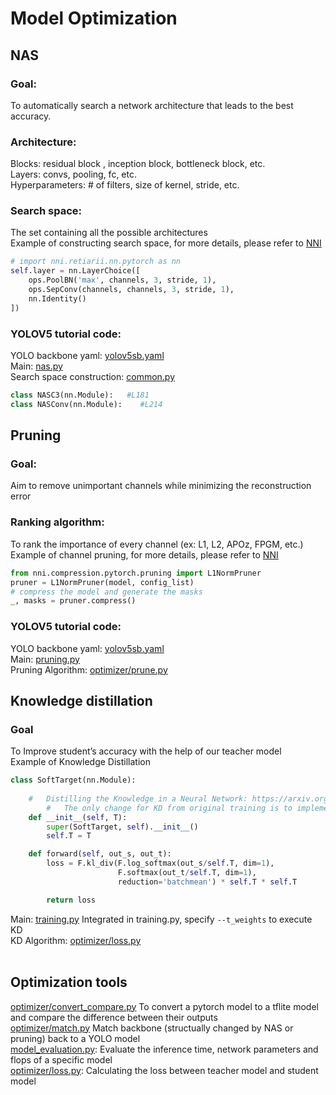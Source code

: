 # Model Optimization

## NAS 

### Goal: 
To automatically search a network architecture that leads to the best accuracy. 

### Architecture:
Blocks: residual block , inception block, bottleneck block, etc. <br>
Layers: convs, pooling, fc, etc.<br>
Hyperparameters: # of filters, size of kernel, stride, etc.<br>

### Search space:
The set containing all the possible architectures <br>
Example of constructing search space, for more details, please refer to [NNI](https://nni.readthedocs.io/en/stable/nas/construct_space.html)
```python
# import nni.retiarii.nn.pytorch as nn
self.layer = nn.LayerChoice([
    ops.PoolBN('max', channels, 3, stride, 1),
    ops.SepConv(channels, channels, 3, stride, 1),
    nn.Identity()
])
```

### YOLOV5 tutorial code: <br>
YOLO backbone yaml: [yolov5sb.yaml](https://github.com/Raychen0617/yolov5_optimization/blob/master/models/yolov5sb.yaml)<br>
Main: [nas.py](https://github.com/Raychen0617/yolov5_optimization/blob/master/nas.py) <br>
Search space construction: [common.py](https://github.com/Raychen0617/yolov5_optimization/blob/master/models/common.py)
```python
class NASC3(nn.Module):   #L181
class NASConv(nn.Module):    #L214
```

## Pruning 
### Goal: 
Aim to remove unimportant channels while minimizing the reconstruction error  <br>

### Ranking algorithm: 
To rank the importance of every channel (ex: L1, L2, APOz, FPGM, etc.) <br>
Example of channel pruning, for more details, please refer to [NNI](https://nni.readthedocs.io/en/stable/tutorials/pruning_quick_start_mnist.html)
```python 
from nni.compression.pytorch.pruning import L1NormPruner
pruner = L1NormPruner(model, config_list)
# compress the model and generate the masks
_, masks = pruner.compress()
```
### YOLOV5 tutorial code: <br>
YOLO backbone yaml: [yolov5sb.yaml](https://github.com/Raychen0617/yolov5_optimization/blob/master/models/yolov5sb.yaml)<br>
Main: [pruning.py](https://github.com/Raychen0617/yolov5_optimization/blob/master/pruning.py) <br>
Pruning Algorithm: [optimizer/prune.py](https://github.com/Raychen0617/yolov5_optimization/blob/master/optimizer/prune.py)<br>

## Knowledge distillation 
### Goal 
To Improve student’s accuracy with the help of our teacher model <br>
Example of Knowledge Distillation 
```python 
class SoftTarget(nn.Module):
	
	#   Distilling the Knowledge in a Neural Network: https://arxiv.org/pdf/1503.02531.pdf
        #   The only change for KD from original training is to implement a new loss function 
	def __init__(self, T):
		super(SoftTarget, self).__init__()
		self.T = T

	def forward(self, out_s, out_t):
		loss = F.kl_div(F.log_softmax(out_s/self.T, dim=1),
						F.softmax(out_t/self.T, dim=1),
						reduction='batchmean') * self.T * self.T

		return loss
```
Main: [training.py](https://github.com/Raychen0617/yolov5_optimization/blob/master/training.py) Integrated in training.py, specify `--t_weights` to execute KD <br>
KD Algorithm: [optimizer/loss.py](https://github.com/Raychen0617/yolov5_optimization/blob/master/optimizer/loss.py)<br> 
<br>

## Optimization tools
[optimizer/convert_compare.py](https://github.com/Raychen0617/yolov5_optimization/blob/master/optimizer/convert_compare.py) To convert a pytorch model to a tflite model and compare the difference between their outputs<br>
[optimizer/match.py](https://github.com/Raychen0617/yolov5_optimization/blob/master/optimizer/match.py) Match backbone (structually changed by NAS or pruning) back to a YOLO model<br>
[model_evaluation.py](https://github.com/Raychen0617/yolov5_optimization/blob/master/optimizer/model_evaluation.py): Evaluate the inference time, network parameters and flops of a specific model<br>
[optimizer/loss.py](https://github.com/Raychen0617/yolov5_optimization/blob/master/optimizer/loss.py): Calculating the loss between teacher model and student model
